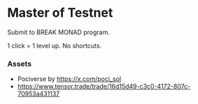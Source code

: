 # Master of Testnet
Submit to BREAK MONAD program.

1 click = 1 level up. No shortcuts.

### Assets
* Pociverse by https://x.com/poci_sol
* https://www.tensor.trade/trade/16d15d49-c3c0-4172-807c-70953a431137
